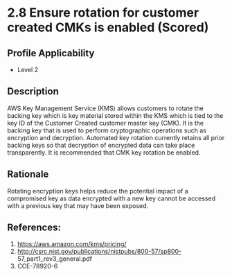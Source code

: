 # 2.8 Ensure rotation for customer created CMKs is enabled (Scored)

## Profile Applicability

- Level 2

## Description

AWS Key Management Service (KMS) allows customers to rotate the backing key which is key material stored within the KMS which is tied to the key ID of the Customer Created customer master key (CMK). It is the backing key that is used to perform cryptographic operations such as encryption and decryption. Automated key rotation currently retains all prior backing keys so that decryption of encrypted data can take place transparently. It is recommended that CMK key rotation be enabled.

## Rationale

Rotating encryption keys helps reduce the potential impact of a compromised key as data encrypted with a new key cannot be accessed with a previous key that may have been exposed.

## References:

1. https://aws.amazon.com/kms/pricing/
2. http://csrc.nist.gov/publications/nistpubs/800-57/sp800-
57_part1_rev3_general.pdf
3. CCE-78920-6